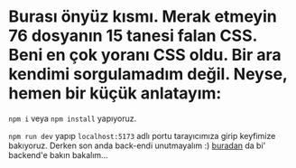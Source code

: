 # Burası önyüz kısmı. Merak etmeyin 76 dosyanın 15 tanesi falan CSS. Beni en çok yoranı CSS oldu. Bir ara kendimi sorgulamadım değil. Neyse, hemen bir küçük anlatayım:


`npm i` veya `npm install` yapıyoruz.

`npm run dev` yapıp `localhost:5173` adlı portu tarayıcımıza girip keyfimize bakıyoruz.
Derken son anda back-endi unutmayalım :) [buradan](https://github.com/ahmetunsal/uretken-akademi-bitirme-projesi/edit/main/backend) da bi' backend'e bakın bakalım...

